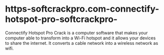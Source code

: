 # https-softcrackpro.com-connectify-hotspot-pro-softcrackpro-
Connectify Hotspot Pro Crack is a computer software that makes your computer able to transform into a Wi-Fi hotspot and it allows your devices to share the internet. It converts a cable network into a wireless network as wifi.
